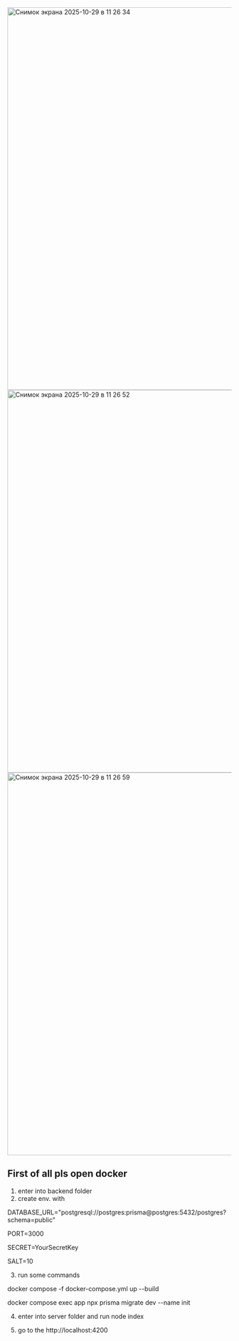 
<img width="1899" height="861" alt="Снимок экрана 2025-10-29 в 11 26 34" src="https://github.com/user-attachments/assets/7c04786c-45ab-48e3-9d48-52f1b72baf9e" />

<img width="1899" height="861" alt="Снимок экрана 2025-10-29 в 11 26 52" src="https://github.com/user-attachments/assets/d1210be3-0e6d-460c-b4e4-f89700c063f7" />

<img width="1899" height="861" alt="Снимок экрана 2025-10-29 в 11 26 59" src="https://github.com/user-attachments/assets/ed561d01-208e-491a-83bb-15e9c25b7885" />



## First of all pls open docker

1. enter into backend folder
2. create env. with

DATABASE_URL="postgresql://postgres:prisma@postgres:5432/postgres?schema=public"

PORT=3000

SECRET=YourSecretKey

SALT=10

3. run some commands

docker compose -f docker-compose.yml up --build

docker compose exec app npx prisma migrate dev --name init

4. enter into server folder and run
   node index

5. go to the http://localhost:4200
